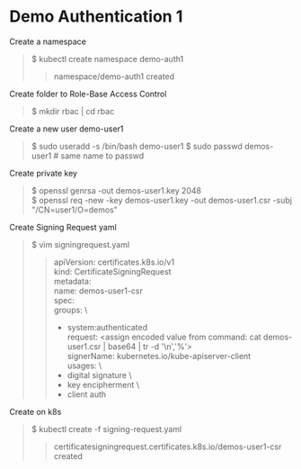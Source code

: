 # Demo Authentication 1

Create a namespace

> $ kubectl create namespace demo-auth1
>> namespace/demo-auth1 created

Create folder to Role-Base Access Control

> $ mkdir rbac | cd rbac

Create a new user demo-user1

> $ sudo useradd -s /bin/bash demo-user1
> $ sudo passwd demos-user1 # same name to passwd

Create private key

> $ openssl genrsa -out demos-user1.key 2048 \
> $ openssl req -new -key demos-user1.key -out demos-user1.csr -subj "/CN=user1/O=demos"

Create Signing Request yaml

> $ vim signingrequest.yaml
>> apiVersion: certificates.k8s.io/v1 \
>> kind: CertificateSigningRequest \
>> metadata: \
>>   name: demos-user1-csr \
>> spec: \
>>   groups: \
>>   - system:authenticated \
>>  request: <assign encoded value from command: cat demos-user1.csr | base64  | tr -d '\n','%'> \
>>   signerName: kubernetes.io/kube-apiserver-client \
>>   usages: \
>>   - digital signature \
>>   - key encipherment \
>>   - client auth

Create on k8s

> $ kubectl create -f signing-request.yaml
>> certificatesigningrequest.certificates.k8s.io/demos-user1-csr created
